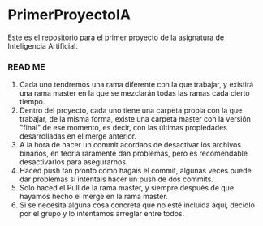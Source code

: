 # PrimerProyectoIA
Este es el repositorio para el primer proyecto de la asignatura de Inteligencia Artificial.


### READ ME
1. Cada uno tendremos una rama diferente con la que trabajar, y existirá una rama master en la que se mezclarán todas las ramas
    cada cierto tiempo.
2. Dentro del proyecto, cada uno tiene una carpeta propia con la que trabajar, de la misma forma, existe una carpeta master con
    la versión "final" de ese momento, es decir, con las últimas propiedades desarrolladas en el merge anterior.
3. A la hora de hacer un commit acordaos de desactivar los archivos binarios, en teoria raramente dan problemas, pero es
     recomendable desactivarlos para asegurarnos.
4. Haced push tan pronto como hagais el commit, algunas veces puede dar problemas si intentais hacer un push de dos commits.
5. Solo haced el Pull de la rama master, y siempre después de que hayamos hecho el merge en la rama master.
6. Si se necesita alguna cosa concreta que no esté incluida aquí, decidlo por el grupo y lo intentamos arreglar entre todos.


